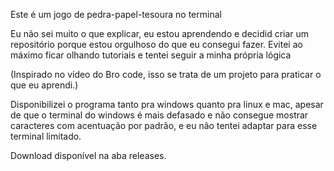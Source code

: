 Este é um jogo de pedra-papel-tesoura no terminal

Eu não sei muito o que explicar, eu estou aprendendo e decidid criar um repositório porque estou orgulhoso do que eu consegui fazer. Evitei ao máximo ficar olhando tutoriais e tentei seguir a minha própria lógica

(Inspirado no vídeo do Bro code, isso se trata de um projeto para praticar o que eu aprendi.)


Disponibilizei o programa tanto pra windows quanto pra linux e mac, apesar de que o terminal do windows é mais defasado e não consegue mostrar caracteres com acentuação por padrão, e eu não tentei adaptar para esse terminal limitado.

Download disponível na aba releases.
